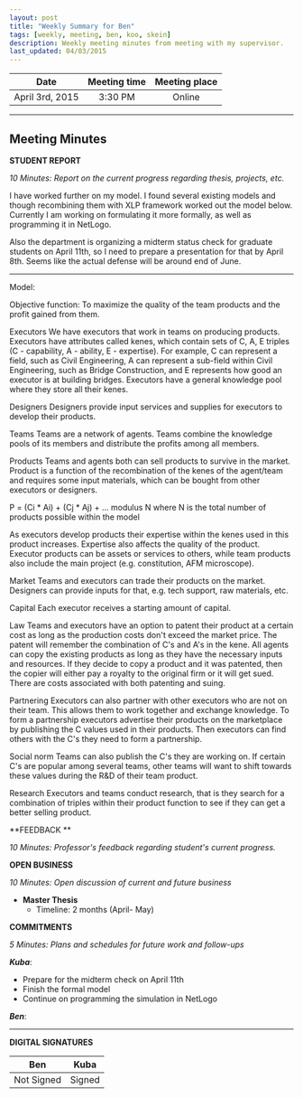 ```yaml
---
layout: post
title: "Weekly Summary for Ben"
tags: [weekly, meeting, ben, koo, skein]
description: Weekly meeting minutes from meeting with my supervisor.
last_updated: 04/03/2015
---
```


|**Date** |**Meeting time**|**Meeting place**
| ------------- |:----------------:|:-------:
|April 3rd, 2015| 3:30 PM | Online


----------


Meeting Minutes
------

 **STUDENT REPORT** 

 *10 Minutes: Report on the current progress regarding thesis, projects, etc.*

I have worked further on my model. I found several existing models and though recombining them with XLP framework worked out the model below. Currently I am working on formulating it more formally, as well as programming it in NetLogo. 

Also the department is organizing a midterm status check for graduate students on April 11th, so I need to prepare a presentation for that by April 8th. Seems like the actual defense will be around end of June.


----------


Model:

Objective function:
To maximize the quality of the team products and the profit gained from them.

Executors
We have executors that work in teams on producing products. Executors have attributes called kenes, which contain sets of C, A, E triples (C - capability, A - ability, E - expertise). For example, C can represent a field, such as Civil Engineering, A can represent a sub-field within Civil Engineering, such as Bridge Construction, and E represents how good an executor is at building bridges. Executors have a general knowledge pool where they store all their kenes. 

Designers
Designers provide input services and supplies for executors to develop their products.

Teams
Teams are a network of agents. Teams combine the knowledge pools of its members and distribute the profits among all members.

Products
Teams and agents both can sell products to survive in the market. Product is a function of the recombination of the kenes of the agent/team and requires some input materials, which can be bought from other executors or designers. 

P = (Ci * Ai) + (Cj * Aj) + ... modulus N 
where N is the total number of products possible within the model

As executors develop products their expertise within the kenes used in this product increases. Expertise also affects the quality of the product. Executor products can be assets or services to others, while team products also include the main project (e.g. constitution, AFM microscope).

Market
Teams and executors can trade their products on the market. Designers can provide inputs for that, e.g. tech support, raw materials, etc.

Capital
Each executor receives a starting amount of capital.

Law
Teams and executors have an option to patent their product at a certain cost as long as the production costs don't exceed the market price. The patent will remember the combination of C's and A's in the kene. All agents can copy the existing products as long as they have the necessary inputs and resources. If they decide to copy a product and it was patented, then the copier will either pay a royalty to the original firm or it will get sued. There are costs associated with both patenting and suing.

Partnering
Executors can also partner with other executors who are not on their team. This allows them to work together and exchange knowledge. To form a partnership executors advertise their products on the marketplace by publishing the C values used in their products. Then executors can find others with the C's they need to form a partnership.

Social norm
Teams can also publish the C's they are working on. If certain C's are popular among several teams, other teams will want to shift towards these values during the R&D of their team product.

Research
Executors and teams conduct research, that is they search for a combination of triples within their product function to see if they can get a better selling product.


**FEEDBACK **
 
 *10 Minutes: Professor's feedback regarding student's current progress.*
 

**OPEN BUSINESS**

*10 Minutes: Open discussion of current and future business*

- **Master Thesis**
	- Timeline: 2 months (April- May)

**COMMITMENTS**

*5 Minutes: Plans and schedules for future work and follow-ups*


***Kuba***:

- Prepare for the midterm check on April 11th
- Finish the formal model
- Continue on programming the simulation in NetLogo


***Ben***:




----------


**DIGITAL SIGNATURES**

|**Ben** |**Kuba**|
| ------------- |----------------|
|Not Signed| Signed
